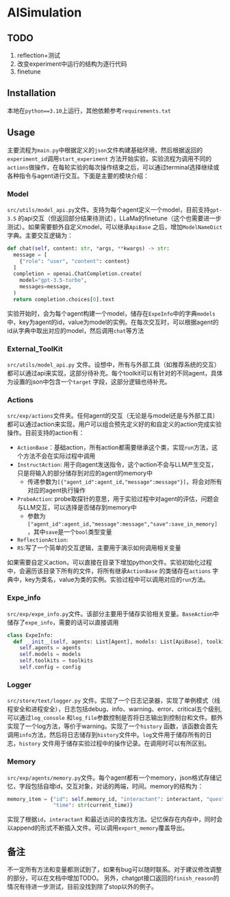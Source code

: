 # AISimulation

## TODO

1. reflection+测试
2. 改变experiment中运行的结构为逐行代码
3. finetune

## Installation

本地在`python==3.10`上运行，其他依赖参考`requirements.txt`

## Usage

主要流程为`main.py`中根据定义的`json`文件构建基础环境，然后根据返回的`experiment_id`调用`start_experiment`
方法开始实验，实验流程为调用不同的`actions`做操作，在每轮实验的每次操作结束之后，可以通过terminal选择继续或各种指令与agent进行交互。下面是主要的模块介绍：

### Model

`src/utils/model_api.py`文件。支持为每个agent定义一个model，目前支持`gpt-3.5`
的api交互（但返回部分结果待测试），LLaMa的finetune（这个也需要进一步测试）。如果需要额外自定义model，可以继承`ApiBase`
之后，增加`ModelNameDict`字典。主要交互逻辑为：

```python
def chat(self, content: str, *args, **kwargs) -> str:
  message = [
    {"role": "user", "content": content}
  ]
  completion = openai.ChatCompletion.create(
    model="gpt-3.5-turbo",
    messages=message,
  )
  return completion.choices[0].text
```

实验开始时，会为每个agent构建一个model，储存在`ExpeInfo`中的字典`models`
中，key为agent的id，value为model的实例。在每次交互时，可以根据agent的id从字典中取出对应的model，然后调用`chat`等方法

### External_ToolKit

`src/utils/model_api.py`
文件。设想中，所有与外部工具（如推荐系统的交互）都可以通过api来实现，这部分待补充。每个toolkit可以有针对的不同agent，具体为设置的json中包含一个`target`
字段，这部分逻辑也待补充。

### Actions

`src/exp/actions`文件夹。任何agent的交互（无论是与model还是与外部工具）都可以通过action来实现，用户可以组合预先定义好的和自定义的action完成实验操作。目前支持的action有：

* `ActionBase`：基础action，所有action都需要继承这个类，实现`run`方法，这个方法不会在实际过程中调用
* `InstructAction`: 用于向agent发送指令，这个action不会与LLM产生交互，只是将输入的部分储存到对应的agent的memory中
  * 传递参数为`[{"agent_id":agent_id,"message":message"}]`，将会对所有对应的agent执行操作
* `ProbeAction`: probe取探针的意思，用于实验过程中对agent的评估，问题会与LLM交互，可以选择是否储存到memory中
  * 参数为`["agent_id":agent_id,"message":message","save":save_in_memory]`，其中`save`是一个`bool`类型变量
* `ReflectionAction`:
* `RS`:写了一个简单的交互逻辑，主要用于演示如何调用相关变量

如果需要自定义action，可以直接在目录下增加python文件。实验初始化过程中，会遍历该目录下所有的文件，将所有继承`ActionBase`
的类储存在`actions`
字典中，key为类名，value为类的实例。实验过程中可以调用对应的`run`方法。

### Expe_info

`src/exp/expe_info.py`文件。该部分主要用于储存实验相关变量。`BaseAction`中储存了`expe_info`，需要的话可以直接调用

```python
class ExpeInfo:
  def __init__(self, agents: List[Agent], models: List[ApiBase], toolkits: List[ExternalToolkitApi], config: json):
    self.agents = agents
    self.models = models
    self.toolkits = toolkits
    self.config = config
```

### Logger

`src/store/text/logger.py`
文件。实现了一个日志记录器，实现了单例模式（线程安全和进程安全），日志包括debug、info、warning、error、critical五个级别,可以通过`log_console`
和`log_file`参数控制是否将日志输出到控制台和文件。额外实现了一个log方法，等价于warning。实现了一个`history`
函数，该函数会首先调用`info`方法，然后将日志储存到`history`文件中。`log`文件用于储存所有的日志，`history`
文件用于储存实验过程中的操作记录。在调用时可以有所区别。

### Memory

`src/exp/agents/memory.py`文件。每个agent都有一个memory，json格式存储记忆，字段包括自增id，交互对象，对话的两端，时间。memory的结构为：

```python
memory_item = {"id": self.memory_id, "interactant": interactant, "question": question, "answer": answer,
               "time": str(current_time)}
```

实现了根据`id`，`interactant`
和最近访问的查找方法。记忆保存在内存中，同时会以append的形式不断插入文件。可以调用`export_memory`覆盖导出。

## 备注

不一定所有方法和变量都测试到了，如果有bug可以随时联系。对于建议修改调整的部分，可以在文档中增加TODO。
另外，chatgpt接口返回的`finish_reason`的情况有待进一步测试，目前没找到除了stop以外的例子。


